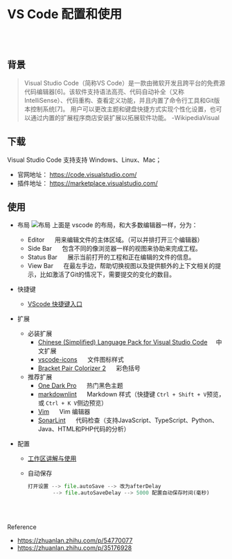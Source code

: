 # VS Code 配置和使用

</br></br>

## 背景

> Visual Studio Code（简称VS Code）是一款由微软开发且跨平台的免费源代码编辑器[6]。该软件支持语法高亮、代码自动补全（又称IntelliSense）、代码重构、查看定义功能，并且内置了命令行工具和Git版本控制系统[7]。
> 用户可以更改主题和键盘快捷方式实现个性化设置，也可以通过内置的扩展程序商店安装扩展以拓展软件功能。  -WikipediaVisual

## 下载

Visual Studio Code 支持支持 Windows、Linux、Mac；

* 官网地址： <https://code.visualstudio.com/>
* 插件地址： <https://marketplace.visualstudio.com/>

## 使用

* 布局
  ![布局](https://img2020.cnblogs.com/blog/1957451/202108/1957451-20210817163055542-74357445.png)
  上面是 vscode 的布局，和大多数编辑器一样，分为：
  * Editor      &nbsp;&nbsp;&nbsp;&nbsp; 用来编辑文件的主体区域。（可以并排打开三个编辑器）
  * Side Bar    &nbsp;&nbsp;&nbsp;&nbsp; 包含不同的像浏览器一样的视图来协助来完成工程。
  * Status Bar  &nbsp;&nbsp;&nbsp;&nbsp; 展示当前打开的工程和正在编辑的文件的信息。
  * View Bar    &nbsp;&nbsp;&nbsp;&nbsp; 在最左手边，帮助切换视图以及提供额外的上下文相关的提示，比如激活了Git的情况下，需要提交的变化的数目。
  

* 快捷键
  * [VScode 快捷键入口](https://www.cnblogs.com/cure/p/15138212.html '传送')

* 扩展

  * 必装扩展
    * [Chinese (Simplified) Language Pack for Visual Studio Code](https://marketplace.visualstudio.com/items?itemName=MS-CEINTL.vscode-language-pack-zh-hans) &nbsp;&nbsp;&nbsp;&nbsp;中文扩展
    * [vscode-icons](https://marketplace.visualstudio.com/items?itemName=vscode-icons-team.vscode-icons) &nbsp;&nbsp;&nbsp;&nbsp; 文件图标样式
    * [Bracket Pair Colorizer 2](https://marketplace.visualstudio.com/items?itemName=CoenraadS.bracket-pair-colorizer-2) &nbsp;&nbsp;&nbsp;&nbsp; 彩色括号
  * 推荐扩展
    * [One Dark Pro](https://marketplace.visualstudio.com/items?itemName=zhuangtongfa.Material-theme) &nbsp;&nbsp;&nbsp;&nbsp; 热门黑色主题
    * [markdownlint](https://marketplace.visualstudio.com/items?itemName=DavidAnson.vscode-markdownlint) &nbsp;&nbsp;&nbsp;&nbsp; Markdown 样式（快捷键 `Ctrl + Shift + V`预览，或 `Ctrl + K V`侧边预览）
    * [Vim](https://marketplace.visualstudio.com/items?itemName=vscodevim.vim) &nbsp;&nbsp;&nbsp;&nbsp; Vim 编辑器
    * [SonarLint](https://marketplace.visualstudio.com/items?itemName=SonarSource.sonarlint-vscode) &nbsp;&nbsp;&nbsp;&nbsp; 代码检查（支持JavaScript、TypeScript、Python、Java、HTML和PHP代码的分析）

* 配置

  * [工作区讲解与使用](https://zhuanlan.zhihu.com/p/54770077)
  * 自动保存

    ```python
    打开设置 --> file.autoSave --> 改为afterDelay
            --> file.autoSaveDelay --> 5000 配置自动保存时间(毫秒)
    ```

</br></br>

Reference

* <https://zhuanlan.zhihu.com/p/54770077>
* <https://zhuanlan.zhihu.com/p/35176928>
